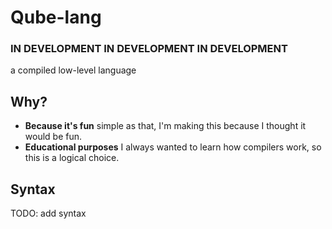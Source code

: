 # Qube-lang

### IN DEVELOPMENT IN DEVELOPMENT IN DEVELOPMENT

a compiled low-level language

## Why?
+ **Because it's fun**
simple as that, I'm making this because I thought it would be fun.
+ **Educational purposes**
I always wanted to learn how compilers work, so this is a logical choice.

## Syntax
TODO: add syntax